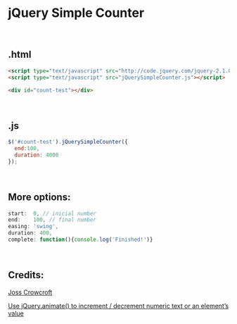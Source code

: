 # jQuery Simple Counter



<br>


## .html

```html
<script type="text/javascript" src="http://code.jquery.com/jquery-2.1.0.min.js"></script>
<script type="text/javascript" src="jQuerySimpleCounter.js"></script>
```


```html
<div id="count-test"></div>
```


<br>


## .js


```js
$('#count-test').jQuerySimpleCounter({
  end:100,
  duration: 4000
});

```


<br>


## More options:

```js
start:  0, // inicial number
end:    100, // final number
easing: 'swing',
duration: 400,
complete: function(){console.log('Finished!')}
```

<br>

## Credits:
[Joss Crowcroft](https://github.com/josscrowcroft)

[Use jQuery.animate() to increment / decrement numeric text or an element’s value](http://www.josscrowcroft.com/2011/code/jquery-animate-increment-decrement-numeric-text-elements-value)

